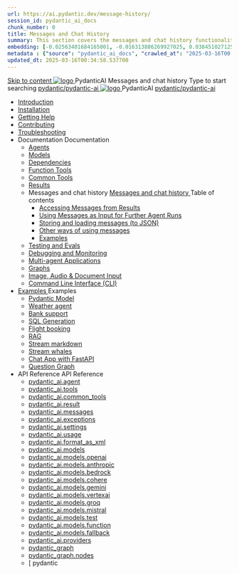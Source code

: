 ```yaml
---
url: https://ai.pydantic.dev/message-history/
session_id: pydantic_ai_docs
chunk_number: 0
title: Messages and Chat History
summary: This section covers the messages and chat history functionalities of PydanticAI, including navigation options and links to related documentation.
embedding: [-0.02563401684165001, -0.016313886269927025, 0.03845102712512016, -0.011748924851417542, 0.02482929639518261, 0.013789989985525608, -0.046556759625673294, 0.015494534745812416, -0.0085812509059906, 0.009524969384074211, -0.0042138113640248775, -0.07520482689142227, -0.027770185843110085, -0.030111191794276237, 0.01177818700671196, 0.005530626978725195, -0.026029063388705254, 0.008303256705403328, -0.0036194149870425463, 0.0391533300280571, 0.05539405718445778, 0.0033725120592862368, 0.012619486078619957, 0.01847931742668152, 0.0039138696156442165, -0.006562132854014635, 0.00380047713406384, 0.06326568871736526, 0.008171575143933296, -0.05182402580976486, 0.02512192353606224, -0.020483804866671562, -0.035875920206308365, 0.01049795001745224, 0.017440496012568474, 0.011595296673476696, -0.002415991621091962, 0.01975223980844021, -0.0006318888044916093, 0.015494534745812416, 0.015362853184342384, -0.037924300879240036, 0.041728436946868896, 0.014514238573610783, -0.06987903267145157, -0.0015326275024563074, -0.001492391456849873, 0.025531599298119545, 0.007187620736658573, -0.007143726572394371, -0.07836518436670303, 0.008069155737757683, -0.03578813374042511, 0.0035718632861971855, -0.022649234160780907, -0.008939716964960098, -0.0343250036239624, 0.012802377343177795, 0.0024946348275989294, -0.027711661532521248, 0.007835054770112038, -0.0007731721852906048, -0.0006149713299237192, 0.054838068783283234, -0.045766670256853104, -0.0015125094214454293, -0.06256338953971863, 0.012341491878032684, -0.0601053349673748, -0.014360609464347363, 0.03903627768158913, 0.0327155627310276, -0.03450058028101921, -0.062270764261484146, -0.015538428910076618, -0.026321688666939735, 0.03309597447514534, 0.09902456402778625, -0.012202494777739048, -0.058612942695617676, -0.0024105047341436148, 0.04093834385275841, -0.0031475559808313847, -0.006635289639234543, -0.023790474981069565, -0.02655578963458538, -0.016972294077277184, -0.01327789481729269, -0.018771942704916, -0.03891922906041145, -0.025356022641062737, -0.010388215072453022, -0.03514435514807701, 0.003149384865537286, 0.0894264355301857, 0.007769214455038309, -0.004938059952110052, 0.0024251360446214676, -0.007520482409745455, 0.012268335558474064, 0.029964879155158997, -0.04889776557683945, -0.05571594834327698, 0.03546624258160591, 0.027243459597229958, 0.0003362910356372595, 0.016913769766688347, -0.022488290444016457, -0.028033548966050148, -0.0012207981199026108, -0.11863049119710922, -0.02341006137430668, -0.045912984758615494, 0.026994727551937103, -0.058466628193855286, 0.0039138696156442165, 0.015948103740811348, -0.0012884679017588496, 0.01656261831521988, -0.03815840184688568, -0.04266483709216118, -0.007747267372906208, 0.026219269260764122, 0.020088760182261467, 0.044625431299209595, 0.0013058425392955542, -0.012085444293916225, -0.0451228953897953, -0.05281895026564598, -0.028355438262224197, 0.03166211023926735, 0.004027262330055237, 0.03022824227809906, -0.03248146176338196, -0.01509949006140232, -0.013541257940232754, -0.028077442198991776, -0.012070813216269016, -0.039563003927469254, 0.024917084723711014, 0.027872605249285698, -0.025838855654001236, -0.021581150591373444, 0.03575886785984039, -0.03733905032277107, 0.01607978716492653, -0.03564181923866272, -0.01345346961170435, -0.02594127506017685, 0.0002011802134802565, 0.03976784273982048, 0.023775843903422356, -0.03119390830397606, -0.03616854548454285, -0.03783651068806648, 0.02387826330959797, 0.034910254180431366, 0.03274482488632202, 0.003034163499251008, -0.051941074430942535, -0.019810764119029045, 0.0451228953897953, -0.036373384296894073, -0.024697614833712578, -0.03131095692515373, -0.011112463660538197, -0.03962152823805809, -0.012312229722738266, -0.054486919194459915, -0.05457470566034317, -0.024317201226949692, -0.03292039781808853, -0.015845686197280884, 0.0023903867695480585, 0.010395530611276627, -0.02639484405517578, -0.03362270072102547, -0.02324911765754223, -0.03040381707251072, -0.03991415724158287, -0.016825981438159943, 0.0019221855327486992, -0.04090908169746399, -0.04488879442214966, -0.010980782099068165, -0.016123680397868156, -0.0010516238398849964, 0.013716832734644413, -0.032364409416913986, 0.05635972321033478, 0.025253605097532272, 0.02654115855693817, 0.06309011578559875, 0.03994341939687729, 0.019503507763147354, -0.032861873507499695, 0.061041735112667084, -0.020176546648144722, -0.006810864899307489, 0.0006981868064031005, -0.00528555316850543, -0.010936887934803963, 0.03441279008984566, 0.009385971352458, -0.006064669229090214, -0.04006046801805496, 0.022385871037840843, 0.006390215363353491, -0.01343883853405714, -0.029145527631044388, 0.0483417771756649, -0.0699375569820404, 0.023132067173719406, -0.0035791790578514338, -0.035729605704545975, -0.007900895550847054, -0.08252047002315521, 0.009012874215841293, -0.0273897722363472, 0.037309784442186356, -0.024917084723711014, 0.050039008259773254, 0.033973854035139084, -0.007622901350259781, -0.000297426653560251, 0.030316030606627464, 0.059871233999729156, -0.05644751340150833, 0.008873876184225082, 0.03531993180513382, 0.026599682867527008, 0.006916941609233618, -0.016796719282865524, -0.021712832152843475, 0.024448882788419724, -0.05884704366326332, 0.01638704352080822, 0.0066096847876906395, 0.0340031161904335, -0.013577835634350777, -0.006335347890853882, -0.0013543086824938655, 0.021244630217552185, 0.02882363833487034, 0.005387972109019756, 0.004166259430348873, -0.0128901656717062, -0.046234872192144394, 0.03663674741983414, 0.044771742075681686, 0.04945375397801399, -0.02861880138516426, 0.013087688013911247, -0.009276237338781357, 0.008113049902021885, -0.03894849121570587, -0.025487704202532768, -0.01256096176803112, -0.022356608882546425, 0.011083201505243778, 0.011829396709799767, 0.009481075219810009, -0.028911426663398743, 0.0011558717815205455, -0.01657724939286709, -0.018581736832857132, -0.012114707380533218, 0.022151771932840347, -0.05615488439798355, -0.046556759625673294, 0.03072570636868477, 0.02452204003930092, 0.07491219788789749, -0.0032993555068969727, -0.050360895693302155, 0.023483218625187874, -0.004147970117628574, 0.03531993180513382, 0.01439718808978796, 0.006115878466516733, -0.005161187145859003, 0.009605441242456436, 0.052262961864471436, 0.006730392575263977, 0.007798477075994015, 0.031398747116327286, 0.006821838207542896, -0.025882748886942863, -0.004319888073951006, -0.004444254096597433, 0.015348222106695175, 0.012231756933033466, 0.03069644421339035, -0.041611384600400925, 0.03602223098278046, 0.009327446110546589, 0.07859928160905838, 0.02405383810400963, 0.03292039781808853, 0.0015161673072725534, 0.052087388932704926, 7.990055019035935e-05, 0.002073985058814287, -0.011668452993035316, 6.12113653915003e-05, 0.029057739302515984, -0.006990097928792238, -0.013980195857584476, 0.05852515622973442, -0.04538625851273537, -0.027009358629584312, 0.030169717967510223, -0.01242196373641491, -0.0467323362827301, -0.03119390830397606, -0.03897775337100029, 0.06191961467266083, -0.02815059944987297, 0.04450837895274162, -0.03292039781808853, -0.051648449152708054, -0.05694497376680374, 0.03848028928041458, 0.023351537063717842, -0.06595785170793533, -0.010380899533629417, 0.019840028136968613, -0.00371817615814507, -0.023029647767543793, -0.0071912785060703754, 0.03294966369867325, -0.026936203241348267, -0.006342663429677486, 0.02674599550664425, -0.012026919052004814, -0.023146698251366615, -0.029335733503103256, 0.010563790798187256, -0.013299841433763504, 0.027419034391641617, -0.04339640215039253, -0.043045252561569214, -0.05633046105504036, -0.027316616848111153, -0.004700301680713892, 0.004374755080789328, 0.0031146355904638767, 0.03265703469514847, -0.014777601696550846, 0.0008458714000880718, -0.014850758016109467, 0.0016734536038711667, 0.01327789481729269, 0.0243318323045969, -0.01651872508227825, -0.017879433929920197, -0.011631874367594719, -0.0136948861181736, -0.017455127090215683, 0.028545644134283066, -0.0588177815079689, -0.002961006946861744, -0.0028384700417518616, 0.003906554076820612, -0.0007055024616420269, 0.022034721449017525, -0.04055793210864067, -0.025092659518122673, 0.013270579278469086, -0.004901481792330742, 0.021083686500787735, -0.012517067603766918, -0.00018346264550928026, -0.03409090265631676, -0.03186694532632828, -0.027740923687815666, -0.034939516335725784, 0.008003314957022667, -0.0004471687716431916, 0.04848809167742729, 0.016313886269927025, 0.00716201588511467, 0.008632460609078407, 0.0023245459888130426, 0.045591097325086594, 0.014880020171403885, -0.001791418413631618, 0.013219369575381279, -0.0077326358295977116, 0.060222383588552475, 0.06601637601852417, -0.029701516032218933, -0.016299255192279816, 0.010871047154068947, 0.01989855244755745, 0.014426450245082378, -0.005848857574164867, 0.01098809763789177, 0.06537260115146637, 0.008391044102609158, -0.009722491726279259, 0.006851100828498602, -0.01511412113904953, 0.00417723273858428, -0.011734293773770332, 0.01782090961933136, 0.05112172290682793, 0.022400502115488052, 0.01574326679110527, -0.018552474677562714, 0.042547788470983505, -0.023015016689896584, 0.0068254959769546986, -0.03602223098278046, -0.02929184027016163, -0.04857587814331055, 0.02070327289402485, 0.032071784138679504, 0.01986929029226303, 0.03248146176338196, -0.008764142170548439, -0.06982050836086273, -0.039709318429231644, -0.010541843250393867, -0.07204446196556091, 0.04799062758684158, 0.0738002210855484, -0.03771946206688881, -0.007981368340551853, -0.04553256928920746, -0.01336568221449852, 0.02209324575960636, 0.049892693758010864, 0.00020643834432121366, 0.0008024347480386496, -0.030784230679273605, 0.0017594124656170607, 0.026599682867527008, 0.001508851652033627, 0.010424792766571045, 0.03213030844926834, -0.04594224691390991, -0.030608655884861946, 0.028852900490164757, -0.015553059987723827, -0.01703082025051117, 0.003463957691565156, -0.026804521679878235, -0.0037638989742845297, -0.019781501963734627, 0.014133824966847897, -0.00883729849010706, -0.005113635212182999, 0.014572763815522194, -0.03242293745279312, -0.06098321080207825, 0.07104954123497009, -0.002942717866972089, 0.05261411517858505, -0.007066912483423948, 0.033651962876319885, 0.01272190548479557, -0.047961365431547165, 0.030901281163096428, 0.0013908868422731757, -0.022298084571957588, 0.028721218928694725, -0.02542917989194393, -0.0023903867695480585, 0.016328517347574234, 0.02813596837222576, -0.02499024197459221, -0.013936302624642849, -0.02642410807311535, -0.012956006452441216, -0.020161915570497513, 0.030754968523979187, 0.024273307994008064, -0.022224927321076393, -0.0014750168193131685, 0.031281694769859314, -0.029057739302515984, -0.003548087552189827, 0.002757997950538993, -0.003924843389540911, 0.07333201915025711, -0.015523796901106834, -0.04948301985859871, 0.001646019984036684, 0.019020674750208855, -0.021829882636666298, 0.006975466851145029, 0.04363050311803818, -0.019123094156384468, 0.007805792614817619, 0.011580664664506912, -0.0407627709209919, -0.003575521055608988, -0.01058573741465807, -0.02245902828872204, 0.002929915441200137, -0.013936302624642849, -0.011558718048036098, 0.03880217671394348, 0.012348807416856289, -0.029774673283100128, 0.001142155029810965, -0.015450640581548214, -0.0013652821071445942, 0.03733905032277107, -0.0378657765686512, -0.011170988902449608, -0.009415234439074993, 0.029189420863986015, 0.02399531379342079, 0.032686300575733185, -0.001783188316039741, 0.024770772084593773, -0.011983025819063187, 0.00011339248885633424, 0.042723361402750015, -0.033008188009262085, -0.0012363438727334142, 0.00401263078674674, 0.010476002469658852, -0.022839441895484924, -0.03695863485336304, -0.03602223098278046, -0.02245902828872204, -0.005611099302768707, 0.022488290444016457, 0.0017146040918305516, 0.02722882851958275, -0.009437181055545807, -0.058964092284440994, 0.003189621027559042, 0.0035554030910134315, 0.007579007651656866, -0.04363050311803818, -0.0150263337418437, -0.00322254141792655, 0.010834469459950924, -0.020293597131967545, 0.011514823883771896, 0.00230991467833519, 0.02463909052312374, 0.007308328524231911, 0.01201960351318121, 0.0010699130361899734, 0.017308814451098442, 0.06742098182439804, -0.016284624114632607, 0.026526525616645813, -0.021903039887547493, 0.02084958553314209, 0.013116950169205666, -0.021522626280784607, -0.014923914335668087, 0.028048180043697357, 0.002951862523332238, 0.0011759898625314236, -0.013665623962879181, 0.028062811121344566, 0.024697614833712578, -0.02671673335134983, 0.023790474981069565, 0.03798282518982887, -0.012495120987296104, -0.037456098943948746, 0.005856173112988472, 0.015655478462576866, -0.01432403177022934, -0.015289696864783764, -0.00592932989820838, -0.012085444293916225, 0.003906554076820612, -0.015523796901106834, -0.013314472511410713, -0.031076857820153236, -0.007246145512908697, -0.023819737136363983, -0.02831154316663742, 0.005750096403062344, 0.01653335615992546, -0.042898938059806824, 0.0022404161281883717, -0.011170988902449608, 0.003559060860425234, 0.013877777382731438, 0.005548916291445494, 0.03104759380221367, -0.016782088205218315, -0.008332518860697746, -0.026438739150762558, -0.02193230204284191, 0.0012518896255642176, 0.03994341939687729, -0.022722391411662102, -0.04506436735391617, 0.01843542419373989, -0.0021727464627474546, -0.04360124096274376, -0.012356122955679893, 0.023658793419599533, 0.0036194149870425463, 0.0034712732303887606, -0.009934645146131516, -0.005395287647843361, -0.009451812133193016, -0.0007132753380574286, -0.018874362111091614, -0.012451226823031902, -0.009583493694663048, -0.034588366746902466, -0.015406747348606586, 0.03353491425514221, -0.045591097325086594, 0.018040379509329796, 0.06033943593502045, -0.031398747116327286, -0.005428208038210869, 0.015392115339636803, 0.020454540848731995, 0.0062512182630598545, 0.008808035403490067, 0.0031310957856476307, -0.008851929567754269, -0.05144361034035683, -0.021859144791960716, -0.008888508193194866, -0.020556960254907608, 0.03900701552629471, 0.03450058028101921, 0.022166403010487556, -0.019605927169322968, -0.0004933487507514656, 0.006627973634749651, -0.01847931742668152, 0.006298769731074572, -0.022502921521663666, 0.023571006953716278, 0.029321102425456047, -0.005841542035341263, -0.019693713635206223, 0.028589537367224693, -0.02420015074312687, -0.012202494777739048, -0.004791746847331524, 0.0029079685918986797, -0.014002143405377865, -0.0013570520095527172, -0.0022385872434824705, 0.03640264645218849, -0.005227027926594019, 0.02244439721107483, -0.00955423153936863, -0.010841784998774529, -0.03101833164691925, -0.01991318352520466, 0.017879433929920197, -0.05214591324329376, 0.026848414912819862, 0.02067401073873043, -0.019503507763147354, -0.023512480780482292, 0.01956203207373619, 0.02642410807311535, 0.03198399767279625, 0.01638704352080822, 0.023146698251366615, -0.01811353489756584, 0.029394259676337242, 0.030111191794276237, 0.02879437617957592, -0.005117292981594801, -0.011646505445241928, 0.00819352176040411, -0.05823252722620964, -0.008391044102609158, 0.02850175090134144, -0.029496677219867706, 0.0034859045408666134, -0.08614902943372726, 0.022824810817837715, 0.06625047326087952, -0.020278966054320335, 0.013746095821261406, 0.017733121290802956, 0.019474245607852936, 0.04052866995334625, 0.007282724138349295, -0.024917084723711014, 0.012217125855386257, 0.005088030826300383, 0.010373583994805813, 0.014111878350377083, -0.015304327942430973, 0.024536671116948128, -0.014426450245082378, -0.10920793563127518, -0.031106119975447655, 0.0004101333033759147, -0.0032152256462723017, -0.004879534710198641, -0.02627779357135296, -0.002178233116865158, 0.0011787331895902753, 0.0026848413981497288, 0.041611384600400925, -0.03213030844926834, -0.019649820402264595, 0.00588909350335598, -0.023892894387245178, 0.02402457594871521, -0.0069352309219539165, 0.015582322143018246, -0.00461982935667038, 0.004049208946526051, -0.013709517195820808, -0.03136948123574257, -0.012956006452441216, 0.02403920702636242, -0.009393286891281605, 0.006627973634749651, 0.007344906684011221, -0.0352906696498394, -0.02149336226284504, 0.02898458205163479, -0.02007412724196911, 0.007418063469231129, 0.003983368165791035, 0.005062425974756479, 0.021200736984610558, -0.013270579278469086, -0.004411333706229925, -0.0150263337418437, -0.05662308633327484, 0.03736831247806549, -0.030813494697213173, 0.011163673363626003, -0.007385143078863621, -0.02591201290488243, -0.0025586464907974005, -0.01657724939286709, -0.026175376027822495, -0.043689027428627014, 0.010315058752894402, 0.044127967208623886, -0.030433081090450287, 0.0003918441943824291, 0.003752925433218479, 0.013585151173174381, -0.005256290547549725, -0.020469171926379204, 0.009876119904220104, -0.00533676240593195, 0.004802720621228218, 0.010819838382303715, -0.007761898450553417, -0.004564961884170771, 0.005362367257475853, 0.01353394240140915, -0.029394259676337242, 0.0359344445168972, 0.007871633395552635, -0.0030122166499495506, 0.016299255192279816, -0.008493463508784771, -0.022181034088134766, -0.001056196168065071, -0.01670893095433712, -0.007352222688496113, -0.0005820509395562112, 0.019006043672561646, 0.019957078620791435, -0.03616854548454285, 0.015245802700519562, -0.03965079411864281, 0.018230585381388664, -0.003736465238034725, -0.005596467759460211, -0.014119193889200687, 0.009802963584661484, -0.002591567113995552, -0.005391629878431559, -0.012253704480826855, 0.005084372591227293, -0.02642410807311535, -0.035378456115722656, -0.03417868912220001, -0.04123097285628319, 0.001774958218447864, 0.01814279705286026, -0.00962738785892725, -0.003100004279986024, -0.017733121290802956, 0.014982439577579498, -0.10856416076421738, -0.003376169828698039, -0.001936816843226552, -0.013270579278469086, 0.04483027011156082, -0.020396016538143158, 0.00016780258738435805, 0.03807061165571213, -0.004184548743069172, -0.0265850517898798, 0.009115292690694332, -0.007937474176287651, -0.027097146958112717, -0.008303256705403328, 0.027638504281640053, -0.00970054417848587, 0.04325008764863014, 0.006328032352030277, 0.020278966054320335, -0.0026994727086275816, -0.027799447998404503, -0.0003820137935690582, -0.010892994701862335, 0.039855629205703735, -0.04538625851273537, -0.0035444297827780247, -0.010944203473627567, 0.030140453949570656, 0.03757314756512642, 0.008961664512753487, -0.025560861453413963, -0.027448298409581184, -0.011170988902449608, 0.016167573630809784, -0.021449469029903412, 0.047317586839199066, -0.003584665711969137, 0.02591201290488243, -0.0010260191047564149, -0.018830468878149986, 0.010863731615245342, -0.02133241854608059, 0.022663865238428116, 0.00915187131613493, 0.020176546648144722, 0.0016670525074005127, -0.00929818395525217, 0.003961421549320221, 0.00613051000982523, 0.03294966369867325, 0.013380313292145729, 0.02911626361310482, -0.006017117295414209, 0.017879433929920197, 0.02133241854608059, 0.03520287945866585, -0.04377681389451027, 0.013972880318760872, 0.00929818395525217, -0.00648166099563241, -0.002194693312048912, -0.0009482903988100588, -0.012868218123912811, -0.02496097795665264, -0.024317201226949692, -0.005398945417255163, -0.04819546639919281, 0.010219954885542393, -0.00833983439952135, -0.003584665711969137, -0.0205423291772604, 0.034763943403959274, -0.0031274380162358284, -0.01430940069258213, -0.008939716964960098, 0.01210739091038704, 0.01862563006579876, 0.0027799447998404503, -0.006843785289674997, -0.03578813374042511, 0.03982636705040932, -0.02848711982369423, -0.026365581899881363, 0.031076857820153236, -0.02642410807311535, 0.00656944839283824, -0.0023812423460185528, -0.015509165823459625, 0.006693814415484667, -0.014631289057433605, 0.02595590613782406, -0.019152356311678886, 0.0055928099900484085, 0.006788917817175388, -0.01415577158331871, 0.009737122803926468, -0.014572763815522194, 0.015011701732873917, 0.019313301891088486, -0.002858588006347418, 0.05360904335975647, 0.013907039538025856, -0.005943960975855589, 0.01926940679550171, -0.024873191490769386, 0.03982636705040932, -0.02165430784225464, -0.03868512809276581, -0.00337799871340394, 0.02797502465546131, 0.00434183469042182, 0.020396016538143158, 0.009181133471429348, -0.0024891479406505823, -0.01656261831521988, -0.010176061652600765, 0.05732538923621178, -0.0029225999023765326, -0.05603783577680588, -0.009876119904220104, 0.024565933272242546, -0.024946346879005432, -0.014302084222435951, 0.038275450468063354, -0.01765996590256691, -0.002077643061056733, -0.00985417328774929, 0.0029079685918986797, -0.014477659948170185, -0.007579007651656866, 0.007370511535555124, 0.016152942553162575, -0.05126803368330002, 0.044449854642152786, -0.019049938768148422, -0.007352222688496113, 0.03297892585396767, -0.03116464428603649, 0.010819838382303715, 0.010351636447012424, 0.00843493826687336, 0.003840713296085596, -0.008310572244226933, -0.006909626070410013, -0.04968785494565964, -0.014777601696550846, -0.006704788189381361, -0.0018892651423811913, -0.009254289790987968, -0.021507995203137398, 0.03087201900780201, -0.01956203207373619, -0.000484204210806638, 0.03517361730337143, -0.008903139270842075, 0.04418649151921272, -0.005124608986079693, -0.04471321776509285, -0.022166403010487556, -0.002212982391938567, -0.014060668647289276, 0.058466628193855286, -0.0016963150119408965, -0.0340031161904335, -0.010410161688923836, -0.008808035403490067, -0.0248146653175354, -0.01670893095433712, -0.008134996518492699, 0.028428593650460243, -0.005420892499387264, 0.013175475411117077, 0.034763943403959274, 0.01801111549139023, 0.023424692451953888, 0.0823448896408081, 0.051472872495651245, 0.010410161688923836, -0.019957078620791435, 0.038392502814531326, -0.017118608579039574, -0.0189328882843256, 0.006273164879530668, 0.01801111549139023, 0.03391532599925995, 0.011558718048036098, -0.009759069420397282, 0.020235072821378708, -0.02864806354045868, 0.027623873203992844, 0.05103393644094467, 0.007319302298128605, -0.012282966636121273, 0.052877478301525116, -0.016943031921982765, 0.011112463660538197, 0.02051306702196598, 0.010476002469658852, -0.015787160024046898, 0.00480637839064002, 0.023336905986070633, 0.03470541536808014, 0.01114172674715519, -0.014294768683612347, -0.002192864427343011, 0.030667180195450783, -0.014243559911847115, -0.019284037873148918, 0.01956203207373619, 0.018245216459035873, -0.006353637203574181, 0.009685913100838661, 0.002384900115430355, -0.0012125680223107338, -0.019854659214615822, 0.015670109540224075, -0.024741509929299355, -0.007450983859598637, -0.012202494777739048, -0.008749510161578655, -0.02418551966547966, -0.023132067173719406, -0.0124073326587677, 0.01685524545609951, 0.01010290440171957, 0.014609341509640217, 0.012612170539796352, 0.009129923768341541, 0.009334762580692768, 0.010044380091130733, -0.011251460760831833, 0.011566033586859703, -0.019796133041381836, -0.009407918900251389, 0.04421575367450714, -0.010541843250393867, 0.029174789786338806, 0.01924014464020729, 0.02256144769489765, -0.010849100537598133, -0.004389386624097824, 0.013109634630382061, 0.0011577006662264466, -0.020176546648144722, 0.017264921218156815, 0.01986929029226303, 0.03965079411864281, 0.035524770617485046, -0.004513752646744251, -0.017557546496391296, -0.008391044102609158, 0.0273897722363472, 0.02834080532193184, 0.004608856048434973, 0.015333590097725391, -0.02065937966108322, 0.030111191794276237, 0.006298769731074572, -0.0019514481537044048, 0.013358366675674915, 0.015289696864783764, 0.02163967676460743, 0.00883729849010706, -0.008325203321874142, -0.008873876184225082, -0.028443224728107452, -0.007480246480554342, -0.001343335141427815, 0.025677911937236786, 0.0200594961643219, -0.025985168293118477, 0.025516968220472336, 0.006291454192250967, 0.0007914612651802599, -0.02623390033841133, -0.025809593498706818, -0.01509949006140232, -0.023936787620186806, 0.0006323460256680846, -0.016591880470514297, -0.050829097628593445, 0.002297112252563238, -0.009663966484367847, -0.012780430726706982, 0.01399482786655426, -0.021859144791960716, -0.012290282174944878, -0.04316230118274689, 0.009203081019222736, -0.0018819494871422648, 0.005885435733944178, 0.0174843892455101, -0.0006977295852266252, -0.013241316191852093, -0.01216591615229845, -0.0030213610734790564, -0.004096760880202055, 0.005695228930562735, 0.020147284492850304, -0.014536185190081596, 0.013665623962879181, 0.01991318352520466, 0.008237415924668312, 0.010300427675247192, 0.004751510918140411, -0.0011558717815205455, -0.00037058311863802373, -0.06689424812793732, 0.046205610036849976, 0.01941571943461895, -0.02800428681075573, -0.017308814451098442, 0.02178598940372467, 0.014367925934493542, 0.009349393658339977, 0.0057610697112977505, -0.0544576570391655, -0.027594611048698425, -0.01640167459845543, -0.0027287353295832872, 0.008530041202902794, 0.021083686500787735, 0.020249703899025917, 0.01305110938847065, 0.0025074370205402374, -0.036197807639837265, 0.010022432543337345, 0.012282966636121273, 0.02098126709461212, -0.007944789715111256, 0.0256193857640028, 0.00603906437754631, -0.00907871499657631, 0.01891825534403324, -0.06712835282087326, -0.0005258119199424982, -0.056067097932100296, -0.011463615112006664, -0.01144898310303688, -0.05191181227564812, 0.0024818324018269777, -0.006357294972985983, 0.00011659308074740693, -0.017528284341096878, 0.021449469029903412, -0.018991412594914436, 0.016943031921982765, 0.009751753881573677, -0.01878657378256321, -0.005691571161150932, 0.09404992312192917, -0.01113441027700901, -0.03104759380221367, 0.030989069491624832, -0.0051209512166678905, 0.019693713635206223, 0.0074619571678340435, 0.007747267372906208, -0.002865903778001666, -0.0213470496237278, -0.017440496012568474, 0.028106706216931343, 0.019810764119029045, -0.01575789786875248, 0.00796673633158207, -0.010995413176715374, -0.0030231899581849575, 0.0273897722363472, 0.024770772084593773, -5.623901597573422e-05, 0.005036821123212576, 0.039533741772174835, -0.02339543029665947, -0.020747167989611626, 0.01154408697038889, -0.0010635118233039975, 0.010834469459950924, -0.0261022187769413, 0.04058719426393509, 0.04105539619922638, 0.005190449766814709, -0.05747170373797417, -0.01001511700451374, -0.006064669229090214, -0.022327346727252007, 0.029994141310453415, 0.0057281493209302425, -0.01812816597521305, -0.01152945589274168, -0.0061963507905602455, 0.030959807336330414, 0.01226102001965046, -0.009781016036868095, -0.006112220697104931, 0.003668795572593808, 0.01846468634903431, 0.04061645641922951, -0.02861880138516426, -0.002586080227047205, -0.000522154092323035, -0.0270678848028183, 0.019371826201677322, 0.006210981868207455, -0.006803549360483885, -0.014960492961108685, -0.023907525464892387, -0.007922843098640442, 0.06309011578559875, 0.029935616999864578, 0.023278379812836647, -0.04166990891098976, 0.019327932968735695, 0.00802526157349348, 0.0340031161904335, -0.005047794431447983, -0.06666015088558197, 0.010154114104807377, 0.00150062155444175, 0.007857002317905426, 0.04679086059331894, -0.014675182290375233, 0.009349393658339977, 0.0176453348249197, 0.01242196373641491, 0.008142312057316303, 0.025180447846651077, -0.01201960351318121, 0.012970637530088425, 0.017747752368450165, 0.030637918040156364, -0.0032609484624117613, -0.009583493694663048, -0.008361781015992165, 0.02655578963458538, -0.008303256705403328, -0.027916498482227325, 0.02560475468635559, -0.0007384228520095348, -0.03830471262335777, 0.004407675936818123, 0.012275651097297668, 0.005863489117473364, -0.0009720662492327392, 0.0327155627310276, 0.002450740896165371, 0.028589537367224693, -0.0038114506751298904, 0.009971222840249538, 0.007366853766143322, 0.011434352025389671, 0.005753754172474146, 0.005468443967401981, -0.04556183144450188, 0.01113441027700901, -0.01574326679110527, 0.0106735248118639, -0.01686987653374672, -0.010300427675247192, -0.006525554694235325, 0.02276628464460373, 0.028706587851047516, 0.01943035051226616, 0.011083201505243778, 0.009817594662308693, -0.01703082025051117, 0.00545015512034297, -0.026365581899881363, -0.016811350360512733, -0.021727463230490685, -0.0257803313434124, 0.010775944218039513, -0.010534527711570263, -0.012597539462149143, -0.011800134554505348, -0.004506437107920647, 0.015377484261989594, 0.013285210356116295, -0.025809593498706818, -0.013358366675674915, 0.00030862874700687826, -0.004553988575935364, 0.012458542361855507, 0.006265849340707064, -0.005055110435932875, -0.015055595897138119, -0.011441667564213276, 0.009546916000545025, -0.009481075219810009, -0.027916498482227325, 0.012817008420825005, 0.007026676554232836, 0.031398747116327286, 0.010805206373333931, -0.03965079411864281, -0.005526969209313393, -0.022341977804899216, 0.011609927751123905, -0.012012287974357605, -0.0048539298586547375, -0.011163673363626003, -0.0174843892455101, -0.0035023647360503674, 0.021668938919901848, 0.02368805557489395, 0.02386363223195076, -0.04936596751213074, 0.013394944369792938, -0.040323831140995026, -0.017308814451098442, 0.005541600752621889, -0.0026647234335541725, -0.001097346656024456, -0.017118608579039574, 0.008705616928637028, 0.006379242055118084, 0.016504094004631042, 0.020761799067258835, 0.014916598796844482, 0.013416891917586327, 0.0034676154609769583, 0.007264434825628996, -0.026219269260764122, 0.016138311475515366, 0.01605052314698696, 0.03927037864923477, -0.016650406643748283, -0.0033853144850581884, -0.003357880748808384, -0.0025659622624516487, -0.01814279705286026, -0.008727563545107841, -0.019766870886087418, 0.017147870734333992, -0.008932401426136494, -0.01399482786655426, 0.008127680979669094, -0.03230588510632515, -0.007055939175188541, -0.008332518860697746, -0.03728052228689194, -0.008391044102609158, 0.012956006452441216, 0.020952004939317703, -0.0052343434654176235, 0.013892408460378647, 0.040645718574523926, 0.002044722670689225, 0.000646062835585326, 0.016811350360512733, 0.00528555316850543, -0.020791061222553253, 0.011309986002743244, -0.018771942704916, -0.008676353842020035, -0.024448882788419724, 0.0261022187769413, 0.0015728635480627418, 0.011149042285978794, -0.009246974252164364, -0.00026907853316515684, -0.013102319091558456, -0.004118707962334156, 0.0012381727574393153, 0.009876119904220104, 0.022473659366369247, 0.004338176921010017, 0.010322374291718006, -7.567119610030204e-05, 0.009488390758633614, -0.02465372160077095, -0.026672840118408203, 0.00985417328774929, -0.005102661903947592, -0.02834080532193184, 0.0056696245446801186, 0.009107977151870728, 0.021888406947255135, -0.007622901350259781, -0.005830568727105856, 0.009268921799957752, 0.03145727142691612, -0.003921185154467821, 0.0038443710654973984, -0.005084372591227293, -0.01073205005377531, -0.02289796620607376, -0.031896207481622696, 0.0012820666888728738, 0.03564181923866272, -0.004901481792330742, -0.022385871037840843, 0.014536185190081596, -0.009759069420397282, 0.026453370228409767, -0.018333004787564278, 0.01144898310303688, 0.005501364357769489, 0.007088859565556049, -0.02496097795665264, 0.015626216307282448, 0.004429622553288937, 0.017264921218156815, -0.01296332199126482, -0.043659765273332596, -0.0009574349387548864, -0.033651962876319885, 0.008778773248195648, -0.010644262656569481, -0.015801791101694107, -0.0019075542222708464, -0.03924111649394035, 0.00022289853950496763, 0.002500121481716633, -0.0019477902678772807, -0.003732807468622923, 0.024624459445476532, -0.030754968523979187, -0.0014649577206000686, -0.0496293306350708, -0.007893580012023449, 0.005856173112988472, 0.020761799067258835, 0.0011842199601233006, 0.009839541278779507, 0.005124608986079693, 0.0043820710852742195, 0.024858558550477028, -0.008610513061285019, 0.0010845442302525043, -0.041611384600400925, 0.008295940235257149, 0.014265506528317928, 0.0004201923147775233, -0.012612170539796352, 0.02099590003490448, 0.01672356203198433, 0.005384314339607954, -0.017455127090215683, 0.025663280859589577, -0.0038955805357545614, 0.046527497470378876, 0.02209324575960636, 0.020761799067258835, -0.014389872550964355, 0.03265703469514847, 0.04199180006980896, -0.0026830125134438276, 0.02276628464460373, -0.0005934816435910761, -0.0008280394831672311, -0.0015445153694599867, -0.021522626280784607, 0.036519695073366165, 0.006905968300998211, 0.005603783763945103, 0.03327155113220215, 0.00042842241236940026, 0.023673424497246742, -0.03707568719983101, 0.04155286028981209, 0.007410747930407524, -0.0007960335351526737, 0.009883435443043709, -0.011353880167007446, 0.013402260839939117, 0.04635192081332207, 0.0034237215295434, 0.02722882851958275, -0.02275165356695652, 0.006488976534456015, 0.015362853184342384, -0.019371826201677322, 0.022795548662543297, -0.009656650945544243, 0.02800428681075573, 0.013468101620674133, -0.04105539619922638, -0.004864903632551432, 0.01193181611597538, -0.004846614319831133, 0.016986927017569542, -0.012663380242884159, 0.023483218625187874, -0.017762385308742523, 0.013299841433763504, -0.0008348979172296822, -0.002670210087671876, 0.01509949006140232, 0.029467415064573288, -0.002518410561606288, -0.038392502814531326, -0.013329103589057922, 0.0004533413448370993, -0.02355637401342392, 0.0027378799859434366, 0.004063840489834547, 0.00274336664006114, -0.003116464475169778, -0.014960492961108685, -0.012546329759061337, 0.012114707380533218, 0.025838855654001236, 0.014572763815522194, -0.00795210525393486, -0.008244731463491917, 0.006887678988277912, -0.029028477147221565, 0.014111878350377083, -0.038714390248060226, 0.021083686500787735, -0.017601439729332924, -0.009590810164809227, -0.0004782602482009679, 0.026482632383704185, -0.005911040585488081, 0.0210251621901989, 0.004956349264830351, -0.03406164050102234, -0.0008435852359980345, 0.0013305328320711851, 0.010892994701862335, 0.006148798856884241, 0.05126803368330002, -0.03687084838747978, -0.015977367758750916, -0.01114172674715519, -0.014272822067141533, 0.015348222106695175, 0.01782090961933136, -0.05568668618798256, 0.027331247925758362, -0.02003023400902748, 0.025882748886942863, -0.0012217125622555614, 0.013672939501702785, -0.009305499494075775, -0.006909626070410013, 0.014075299724936485, -0.01400945894420147]
metadata : {"source": "pydantic_ai_docs", "crawled_at": "2025-03-16T00:34:58.536188", "url_path": "/message-history/", "chunk_size": 5000}
updated_dt: 2025-03-16T00:34:58.537700
---
```

[ Skip to content ](https://ai.pydantic.dev/message-history/#messages-and-chat-history)
[ ![logo](https://ai.pydantic.dev/img/logo-white.svg) ](https://ai.pydantic.dev/ "PydanticAI")
PydanticAI 
Messages and chat history 
Type to start searching
[ pydantic/pydantic-ai  ](https://github.com/pydantic/pydantic-ai "Go to repository")
[ ![logo](https://ai.pydantic.dev/img/logo-white.svg) ](https://ai.pydantic.dev/ "PydanticAI") PydanticAI 
[ pydantic/pydantic-ai  ](https://github.com/pydantic/pydantic-ai "Go to repository")
  * [ Introduction  ](https://ai.pydantic.dev/)
  * [ Installation  ](https://ai.pydantic.dev/install/)
  * [ Getting Help  ](https://ai.pydantic.dev/help/)
  * [ Contributing  ](https://ai.pydantic.dev/contributing/)
  * [ Troubleshooting  ](https://ai.pydantic.dev/troubleshooting/)
  * Documentation  Documentation 
    * [ Agents  ](https://ai.pydantic.dev/agents/)
    * [ Models  ](https://ai.pydantic.dev/models/)
    * [ Dependencies  ](https://ai.pydantic.dev/dependencies/)
    * [ Function Tools  ](https://ai.pydantic.dev/tools/)
    * [ Common Tools  ](https://ai.pydantic.dev/common_tools/)
    * [ Results  ](https://ai.pydantic.dev/results/)
    * Messages and chat history  [ Messages and chat history  ](https://ai.pydantic.dev/message-history/) Table of contents 
      * [ Accessing Messages from Results  ](https://ai.pydantic.dev/message-history/#accessing-messages-from-results)
      * [ Using Messages as Input for Further Agent Runs  ](https://ai.pydantic.dev/message-history/#using-messages-as-input-for-further-agent-runs)
      * [ Storing and loading messages (to JSON)  ](https://ai.pydantic.dev/message-history/#storing-and-loading-messages-to-json)
      * [ Other ways of using messages  ](https://ai.pydantic.dev/message-history/#other-ways-of-using-messages)
      * [ Examples  ](https://ai.pydantic.dev/message-history/#examples)
    * [ Testing and Evals  ](https://ai.pydantic.dev/testing-evals/)
    * [ Debugging and Monitoring  ](https://ai.pydantic.dev/logfire/)
    * [ Multi-agent Applications  ](https://ai.pydantic.dev/multi-agent-applications/)
    * [ Graphs  ](https://ai.pydantic.dev/graph/)
    * [ Image, Audio & Document Input  ](https://ai.pydantic.dev/input/)
    * [ Command Line Interface (CLI)  ](https://ai.pydantic.dev/cli/)
  * [ Examples  ](https://ai.pydantic.dev/examples/)
Examples 
    * [ Pydantic Model  ](https://ai.pydantic.dev/examples/pydantic-model/)
    * [ Weather agent  ](https://ai.pydantic.dev/examples/weather-agent/)
    * [ Bank support  ](https://ai.pydantic.dev/examples/bank-support/)
    * [ SQL Generation  ](https://ai.pydantic.dev/examples/sql-gen/)
    * [ Flight booking  ](https://ai.pydantic.dev/examples/flight-booking/)
    * [ RAG  ](https://ai.pydantic.dev/examples/rag/)
    * [ Stream markdown  ](https://ai.pydantic.dev/examples/stream-markdown/)
    * [ Stream whales  ](https://ai.pydantic.dev/examples/stream-whales/)
    * [ Chat App with FastAPI  ](https://ai.pydantic.dev/examples/chat-app/)
    * [ Question Graph  ](https://ai.pydantic.dev/examples/question-graph/)
  * API Reference  API Reference 
    * [ pydantic_ai.agent  ](https://ai.pydantic.dev/api/agent/)
    * [ pydantic_ai.tools  ](https://ai.pydantic.dev/api/tools/)
    * [ pydantic_ai.common_tools  ](https://ai.pydantic.dev/api/common_tools/)
    * [ pydantic_ai.result  ](https://ai.pydantic.dev/api/result/)
    * [ pydantic_ai.messages  ](https://ai.pydantic.dev/api/messages/)
    * [ pydantic_ai.exceptions  ](https://ai.pydantic.dev/api/exceptions/)
    * [ pydantic_ai.settings  ](https://ai.pydantic.dev/api/settings/)
    * [ pydantic_ai.usage  ](https://ai.pydantic.dev/api/usage/)
    * [ pydantic_ai.format_as_xml  ](https://ai.pydantic.dev/api/format_as_xml/)
    * [ pydantic_ai.models  ](https://ai.pydantic.dev/api/models/base/)
    * [ pydantic_ai.models.openai  ](https://ai.pydantic.dev/api/models/openai/)
    * [ pydantic_ai.models.anthropic  ](https://ai.pydantic.dev/api/models/anthropic/)
    * [ pydantic_ai.models.bedrock  ](https://ai.pydantic.dev/api/models/bedrock/)
    * [ pydantic_ai.models.cohere  ](https://ai.pydantic.dev/api/models/cohere/)
    * [ pydantic_ai.models.gemini  ](https://ai.pydantic.dev/api/models/gemini/)
    * [ pydantic_ai.models.vertexai  ](https://ai.pydantic.dev/api/models/vertexai/)
    * [ pydantic_ai.models.groq  ](https://ai.pydantic.dev/api/models/groq/)
    * [ pydantic_ai.models.mistral  ](https://ai.pydantic.dev/api/models/mistral/)
    * [ pydantic_ai.models.test  ](https://ai.pydantic.dev/api/models/test/)
    * [ pydantic_ai.models.function  ](https://ai.pydantic.dev/api/models/function/)
    * [ pydantic_ai.models.fallback  ](https://ai.pydantic.dev/api/models/fallback/)
    * [ pydantic_ai.providers  ](https://ai.pydantic.dev/api/providers/)
    * [ pydantic_graph  ](https://ai.pydantic.dev/api/pydantic_graph/graph/)
    * [ pydantic_graph.nodes  ](https://ai.pydantic.dev/api/pydantic_graph/nodes/)
    * [ pydantic